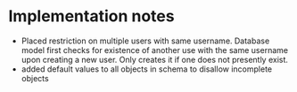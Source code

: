 # Implementation notes

* Placed restriction on multiple users with same username. Database model first checks for existence of another use with the same username upon creating a new user. Only creates it if one does not presently exist.
* added default values to all objects in schema to disallow incomplete objects